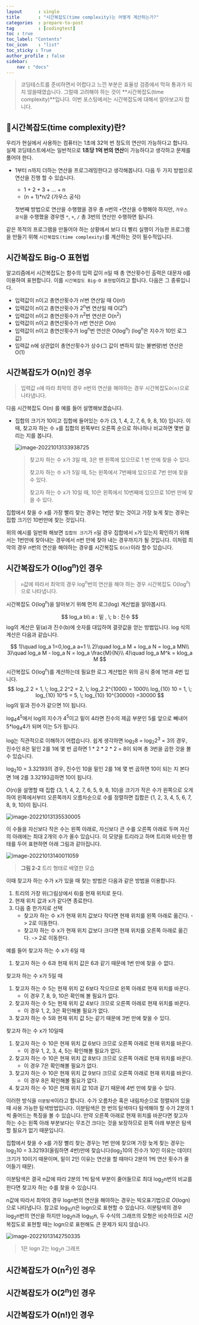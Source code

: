 ```yaml
---
layout      : single
title       : "시간복잡도(time complexity)는 어떻게 계산하는가?"
categories  : prepare-to-post
tag         : [codingtest] 
toc : true
toc_label: "Contents"
toc_icon	: "list"
toc_sticky : True
author_profile : false
sidebar:
    nav : "docs"
---
```



>  코딩테스트를 준비하면서 어렵다고 느낀 부분은 효율성 검증에서 막혀 통과가 되지 않을때였습니다. 그럴때 고려해야 하는 것이 **시간복잡도(time complexity)**입니다. 이번 포스팅에서는 시간복잡도에 대해서 알아보고자 합니다.

## 📝시간복잡도(time complexity)란?

 우리가 현실에서 사용하는 컴퓨터는 1초에 32억 번 정도의 연산이 가능하다고 합니다. 실제 코딩테스트에서는 일반적으로 **1초당 1억 번의 연산**이 가능하다고 생각하고 문제를 풀어야 한다. 

* 1부터 n까지 더하는 연산을 프로그래밍한다고 생각해봅니다. 다음 두 가지 방법으로 연산을 진행 할 수 있습니다. 

  * 1 + 2 + 3 + ... + n
  * (n + 1)*n/2 (가우스 공식)

   첫번째 방법으로 연산을 수행했을 경우 총 n번의 `+`연산을 수행해야 하지만, `가우스 공식`을 수행했을 경우엔 `*`, `+`, `/` 총 3번의 연산만 수행하면 됩니다. 

 같은 목적의 프로그램을 만들어야 하는 상황에서 보다 더 빨리 실행이 가능한 프로그램을 만들기 위해 `시간복잡도(time complexity)`를 계산하는 것이 필수적입니다.

## 시간복잡도 Big-O 표현법

   알고리즘에서 시간복잡도는 함수의 입력 값이 n일 때 총 연산횟수인 출력은 대문자 `O`를 이용하여 표현합니다. 이를 `시간복잡도 Big-O 표현법`이라고 합니다. 다음은 그 종류입니다.

* 입력값이 n이고 총연산횟수가 n!번 연산일 때 O(n!)
* 입력값이 n이고 총연산횟수가 2<sup>n</sup>번 연산일 때 O(2<sup>n</sup>)
* 입력값이 n이고 총연산횟수가 n<sup>2</sup>번 연산은 O(n<sup>2</sup>)
* 입력값이 n이고 총연산횟수가 n번 연산은 O(n)
* 입력값이 n이고 총연산횟수가 log<sup>n</sup>번 연산은 O(log<sup>n</sup>)
  (log<sup>n</sup>은 지수가 10인 로그값)
* 입력값 n에 상관없이 총연산횟수가 상수(그 값이 변하지 않는 불변량)번 연산은 O(1)

## 시간복잡도가 O(n)인 경우

>  입력값 `n`에 따라 최악의 경우 n번의 연산을 해야하는 경우 시간복잡도`O(n)`으로 나타냅니다.

다음 시간복잡도 O(n) 를 예를 들어 설명해보겠습니다.

* 집합의 크기가 10이고 집합에 들어있는 수가 {3, 1, 4, 2, 7, 6, 9, 8, 10} 입니다. 이 때, 찾고자 하는 수 `x`를 집합의 왼쪽부터 오른쪽 순으로 하나하나 비교하면 몇번 걸리는 지를 봅니다.

  ![image-20221013133938725](/images/2022-04-25-time_complexity/image-20221013133837901.png)

  > 찾고자 하는 수 x가 3일 때, 3은 맨 왼쪽에 있으므로 1 번 만에 찾을 수 있다. 
  >
  > 찾고자 하는 수 x가 5일 때, 5는 왼쪽에서 7번째에 있으므로 7번 만에 찾을 수 있다.
  >
  > 찾고자 하는 수 x가 10일 때, 10은 왼쪽에서 10번째에 있으므로 10번 만에 찾을 수 있다.

집합에서 찾을 수 x를 가장 빨리 찾는 경우는 1번만 찾는 것이고 가장 늦게 찾는 경우는 집합 크기인 10번만에 찾는 것입니다.

위의 예시를 일반화 해보면 `집합의 크기`가 `n`일 경우 집합에서 `x`가 있는지 확인하기 위해서는 1번만에 찾아내는 경우에서 n번 만에 찾아 내는 경우까지가 될 것입니다. 이처럼 최악의 경우 n번의 연산을 해야하는 경우를 시간복잡도 `O(n)`이라 할수 있습니다.

## 시간복잡도가 O(log<sup>n</sup>)인 경우

>  `n`값에 따라서 최악의 경우 log<sup>n</sup>번의 연산을 해야 하는 경우 시간복잡도 O(log<sup>n</sup>)으로 나타냅니다.

 시간복잡도 O(log<sup>n</sup>)을 알아보기 위해 먼저 로그(log) 계산법을 알아봅시다.

$$
log_a b\\
a : 밑 , \; b : 진수
$$
log의 계산은 밑(a)과 진수(b)에 숫자를 대입하여 결괏값을 얻는 방법입니다. log 식의 계산은 다음과 같습니다. 


$$
1)\quad log_a 1=0,log_a a=1 \\
2)\quad log_a M + log_a N = log_a MN\\
3)\quad log_a M - log_a N = log_a \frac{M}{N}\\
4)\quad log_a M^k = klog_a M
$$

시간복잡도 O(log<sup>n</sup>)를 계산하는데 필요한 로그 계산법은 위의 공식 중에 1번과 4번 입니다.
$$
log_2 2 = 1, \; log_2 2^2 = 2, \; log_2 2^{1000} = 1000\\
log_{10} 10 = 1, \; log_{10} 10^5 = 5, \; log_{10} 10^{30000} =30000
$$
log의 밑과 진수가 같으면 1이 됩니다. 

log<sub>4</sub>4<sup>5</sup>에서 log의 지수가 4<sup>5</sup>이고 밑이 4라면 진수의 제곱 부분인 5를 앞으로 빼내어 5*log<sub>4</sub>4가 되며 이는 5가 됩니다.

log는 직관적으로 이해하기 어렵습니다. 쉽게 생각하면 log<sub>2</sub>8 = log<sub>2</sub>2<sup>3</sup> = 3의 경우, 진수인 8은 밑인 2를 1에 몇 번 곱하면 1 * 2 * 2 * 2 = 8이 되며 총 3번을 곱한 것을 볼 수 있습니다.

log<sub>2</sub>10 = 3.32193의 경우, 진수인 10을 밑인 2를 1에 몇 번 곱하면 10이 되는 지 본다면 1에 2를 3.32193곱하면 10이 됩니다.

*O*(n)을 설명할 때 집합 {3, 1, 4, 2, 7, 6, 5, 9, 8, 10}을 크기가 작은 수가 왼쪽으로 오게 하여 왼쪽에서부터 오른쪽까지 오름차순으로 수를 정렬하면 집합은 {1, 2, 3, 4, 5, 6, 7, 8, 9, 10}이 됩니다.

![image-20221013135530005](/images/2022-04-25-time_complexity/image-20221013135530005.png)

이 수들을 자신보다 작은 수는 왼쪽 아래로, 자신보다 큰 수를 오른쪽 아래로 두며 자신의 아래에는 최대 2개의 수가 올수 있습니다. 이 모양을 트리라고 하며 트리와 비슷한 행태를 두어 표현하면 아래 그림과 같아집니다.

![image-20221013140011059](/images/2022-04-25-time_complexity/image-20221013140011059.png)

> **그림 2-2** 트리 형태로 배열한 모습

이때 찾고자 하는 수가 x가 있을 때 찾는 방법은 다음과 같은 방법을 이용합니다.

1. 트리의 가장 위(그림상에서 6)를 현재 위치로 둔다.
2. 현재 위치 값과 x가 같다면 종료한다.
3. 다음 중 한가지로 선택
   * 찾고자 하는 수 x가 현재 위치 값보다 작다면 현재 위치를 왼쪽 아래로 옮긴다. -> 2로 이동한다.
   * 찾고자 하는 수 x가 현재 위치 값보다 크다면 현재 위치를 오른쪽 아래로 옮긴다. -> 2로 이동한다.

예를 들어 찾고자 하는 수 x가 6일 때

1. 찾고자 하는 수 6과 현재 위치 값은 6과 같기 때문에 1번 만에 찾을 수 없다.

찾고자 하는 수 x가 5일 때

1. 찾고자 하는 수 5는 현재 위치 값 6보다 작으므로 왼쪽 아래로 현재 위치를 바꾼다.
   * 이 경우 7, 8, 9, 10은 확인해 볼 필요가 없다.
2. 찾고자 하는 수 5는 현재 위치 값 4보다 크므로 오른쪽 아래로 현재 위치를 바꾼다.
   * 이 경우 1, 2, 3은 확인해볼 필요가 없다.
3.  찾고자 하는 수 5와 현재 위치 값 5는 같기 때문에 3번 만에 찾을 수 있다.

찾고자 하는 수 x가 10일때

1. 찾고자 하는 수 10은 현재 위치 값 6보다 크므로 오른쪽 아래로 현재 위치를 바꾼다.
   * 이 경우 1, 2, 3, 4, 5는 확인해볼 필요가 없다.
2. 찾고자 하는 수 10은 현재 위치 값 8보다 크므로 오른쪽 아래로 현재 위치를 바꾼다.
   * 이 경우 7은 확인해볼 필요가 없다.
3. 찾고자 하는 수 10은 현재 위치 값 9보다 크므로 오른쪽 아래로 현재 위치를 바꾼다.
   * 이 경우 8은 확인해볼 필요가 없다.
4. 찾고자 하는 수 10은 현재 위치 값 10과 같기 때문에 4번 만에 찾을 수 있다.

 이러한 방식을 `이분탐색`이라고 합니다. 수가 오름차순 혹은 내림차순으로 정렬되어 있을 때 사용 가능한 탐색방법입니다. 이분탐색은 한 번의 탐색마다 탐색해야 할 수가 2분의 1씩 줄어드는 특징을 볼 수 있습니다. 만약 오른쪽 아래로 현재 위치를 바꾼다면 찾고자 하는 수는 왼쪽 아래 부분보다는 무조건 크다는 것을 보장하므로 왼쪽 아래 부분은 탐색할 필요가 없기 때문입니다.

 집합에서 찾을 수 x를 가장 빨리 찾는 경우는 1번 만에 찾으며 가장 늦게 찾는 경우는 log<sub>2</sub>10 = 3.32193(올림하면 4번)만에 찾습니다(log<sub>2</sub>10의 진수가 10인 이유는 데이터 크기가 10이기 때문이며, 밑이 2인 이유는 연산을 할 때마다 2분의 1씩 연산 횟수가 줄어들기 때문).

 이분탐색은 결국 n값에 따라 2분의 1씩 탐색 부분이 줄어들므로 최대 log<sub>2</sub>n번의 비교를 한다면 찾고자 하는 수를 찾을 수 있습니다. 

 n값에 따라서 최악의 경우 logn번의 연산을 해야하는 경우는 빅오표기법으로 *O*(logn)으로 나타냅니다. 참고로 log<sub>10</sub>n은 logn으로 표현할 수 있습니다. 이분탐색의 경우 log<sub>2</sub>n번의 연산을 하지만 log<sub>2</sub>n과 log<sub>10</sub>n, 두 수식의 그래프의 모형은 비슷하므로 시간 복잡도로 표현할 때는 logn으로 표현해도 큰 문제가 되지 않습니다.

![image-20221013142750335](/images/2022-04-25-time_complexity/image-20221013142750335.png)

> 1은  logn 2는 log<sub>2</sub>n 그래프

## 시간복잡도가 O(n<sup>2</sup>)인 경우

## 시간복잡도가 O(2<sup>n</sup>)인 경우

## 시간복잡도가 O(n!)인 경우

